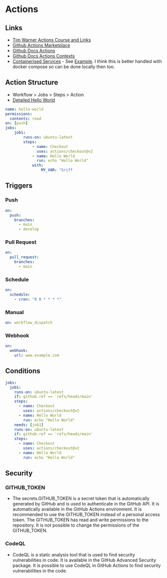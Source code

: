 # Actions

## Links

- [Tim Warner Actions Course and Links](https://github.com/timothywarner/actions-cert-prep)
- [Github Actions Marketplace](https://github.com/marketplace?type=actions)
- [Github Docs Actions](https://docs.github.com/en/actions)
- [Github Docs Actions Contexts](https://docs.github.com/en/actions/writing-workflows/choosing-what-your-workflow-does/accessing-contextual-information-about-workflow-runs#github-context)
- [Containerised Services](https://docs.github.com/en/actions/use-cases-and-examples/using-containerized-services) - See [Example](containerised-services.yml). I think this is better handled with docker compose so can be done locally then too.

## Action Structure

- Workflow > Jobs > Steps > Action
- [Detailed Hello World](hello-world.yml)

```yaml
name: hello-world
permissions:
  contents: read
on: [push]
jobs:
    job1:
        runs-on: ubuntu-latest
        steps:
            - name: Checkout
              uses: actions/checkout@v2
            - name: Hello World
              run: echo "Hello World"
            with:
                MY_VAR: "Griff
```

## Triggers

### Push

```yaml
on:
  push:
    branches:
      - main
      - develop
```

### Pull Request

```yaml
on:
  pull_request:
    branches:
      - main
```

### Schedule

```yaml
on:
  schedule:
    - cron: "0 0 * * * *"
```

### Manual

```yaml
on: workflow_dispatch
```

### Webhook

```yaml
on:
  webhook:
    url: www.example.com
```

## Conditions

```yaml
jobs:
  job1:
    runs-on: ubuntu-latest
    if: github.ref == 'refs/heads/main'
    steps:
      - name: Checkout
        uses: actions/checkout@v2
      - name: Hello World
        run: echo "Hello World"
    needs: [job1]
    runs-on: ubuntu-latest
    if: github.ref == 'refs/heads/main'
    steps:
      - name: Checkout
        uses: actions/checkout@v2
      - name: Hello World
        run: echo "Hello World"
```

## Security

### GITHUB_TOKEN

- The secrets.GITHUB_TOKEN is a secret token that is automatically generated by GitHub and is used to authenticate in the GitHub API. It is automatically available in the GitHub Actions environment. It is recommended to use the GITHUB_TOKEN instead of a personal access token. The GITHUB_TOKEN has read and write permissions to the repository. It is not possible to change the permissions of the GITHUB_TOKEN.

### CodeQL

- CodeQL is a static analysis tool that is used to find security vulnerabilities in code. It is available in the GitHub Advanced Security package. It is possible to use CodeQL in GitHub Actions to find security vulnerabilities in the code.
